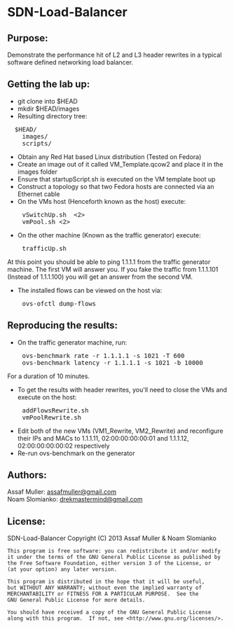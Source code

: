 SDN-Load-Balancer
=================

Purpose:
--------
Demonstrate the performance hit of L2 and L3 header rewrites in a typical
software defined networking load balancer.

Getting the lab up:
-------------------
* git clone into $HEAD
* mkdir $HEAD/images
* Resulting directory tree:
<pre>
  $HEAD/
    images/
    scripts/
</pre>
* Obtain any Red Hat based Linux distribution (Tested on Fedora)
* Create an image out of it called VM_Template.qcow2 and place it in the images folder
* Ensure that startupScript.sh is executed on the VM template boot up
* Construct a topology so that two Fedora hosts are connected via an Ethernet cable
* On the VMs host (Henceforth known as the host) execute:
<pre>
    vSwitchUp.sh <em1> <2>
    vmPool.sh <2>
</pre>
* On the other machine (Known as the traffic generator) execute:
<pre>
    trafficUp.sh
</pre>

At this point you should be able to ping 1.1.1.1 from the traffic generator machine. The first VM
will answer you. If you fake the traffic from 1.1.1.101 (Instead of 1.1.1.100) you will get an answer
from the second VM.

* The installed flows can be viewed on the host via:
<pre>
    ovs-ofctl dump-flows
</pre>

Reproducing the results:
------------------------
* On the traffic generator machine, run:
<pre>
    ovs-benchmark rate -r 1.1.1.1 -s 1021 -T 600
    ovs-benchmark latency -r 1.1.1.1 -s 1021 -b 10000
</pre>
  For a duration of 10 minutes.
* To get the results with header rewrites, you'll need to close the VMs and execute on the host:
<pre>
    addFlowsRewrite.sh
    vmPoolRewrite.sh
</pre>
* Edit both of the new VMs (VM1_Rewrite, VM2_Rewrite) and reconfigure their IPs and MACs to 1.1.1.11, 02:00:00:00:00:01 and 1.1.1.12, 02:00:00:00:00:02 respectively
* Re-run ovs-benchmark on the generator

Authors:
--------
Assaf Muller: assafmuller@gmail.com  
Noam Slomianko: drekmastermind@gmail.com

License:
--------
SDN-Load-Balancer
    Copyright (C) 2013  Assaf Muller & Noam Slomianko

    This program is free software: you can redistribute it and/or modify
    it under the terms of the GNU General Public License as published by
    the Free Software Foundation, either version 3 of the License, or
    (at your option) any later version.

    This program is distributed in the hope that it will be useful,
    but WITHOUT ANY WARRANTY; without even the implied warranty of
    MERCHANTABILITY or FITNESS FOR A PARTICULAR PURPOSE.  See the
    GNU General Public License for more details.

    You should have received a copy of the GNU General Public License
    along with this program.  If not, see <http://www.gnu.org/licenses/>.
